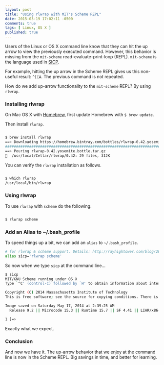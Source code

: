 ```yaml
---
layout: post
title: "Using rlwrap with MIT's Scheme REPL"
date: 2015-03-19 17:02:11 -0500
comments: true
tags: [ Linux, OS X ]
published: true
---
```

Users of the Linux or OS X command line know that they can hit the up arrow to view the previously executed command. However, this behavior is missing from the `mit-scheme` read-evaluate-print-loop (REPL). `mit-scheme` is the language used in [SICP](/blog/2015/02/18/sicp-study-group/). 

For example, hitting the up arrow in the Scheme REPL gives us this non-useful result: `^[[A`. The previous command is not repeated.

How do we add up-arrow functionality to the `mit-scheme` REPL? By using `rlwrap`.

<!--more-->

### Installing rlwrap
On Mac OS X with [Homebrew](/blog/2014/02/12/homebrew-fundamentals/), first update Homebrew with `$ brew update`.

Then install `rlwrap`.

``` bash

$ brew install rlwrap
==> Downloading https://homebrew.bintray.com/bottles/rlwrap-0.42.yosemite.bottle.tar.gz
######################################################################## 100.0%
==> Pouring rlwrap-0.42.yosemite.bottle.tar.gz
🍺  /usr/local/Cellar/rlwrap/0.42: 29 files, 312K

```

You can verify the `rlwrap` installation as follows.

``` bash

$ which rlwrap
/usr/local/bin/rlwrap

```

### Using rlwrap
To use `rlwrap` with `scheme` do the following.

``` bash

$ rlwrap scheme

```

### Add an Alias to ~/.bash_profile
To speed things up a bit, we can add an `alias` to `~/.bash_profile`.

``` bash
# for rlwrap & scheme support. Details: http://rayhightower.com/blog/2015/03/19/using-rlwrap-with-mit-scheme-repl/
alias sicp='rlwrap scheme'

```

So now when we type `sicp` at the command line...

``` bash
$ sicp
MIT/GNU Scheme running under OS X
Type `^C' (control-C) followed by `H' to obtain information about interrupts.

Copyright (C) 2014 Massachusetts Institute of Technology
This is free software; see the source for copying conditions. There is NO warranty; not even for MERCHANTABILITY or FITNESS FOR A PARTICULAR PURPOSE.

Image saved on Saturday May 17, 2014 at 2:39:25 AM
  Release 9.2 || Microcode 15.3 || Runtime 15.7 || SF 4.41 || LIAR/x86-64 4.118 || Edwin 3.116

1 ]=>

```
Exactly what we expect.

### Conclusion
And now we have it. The up-arrow behavior that we enjoy at the command line is now in the Scheme REPL. Big savings in time, and better for learning.

